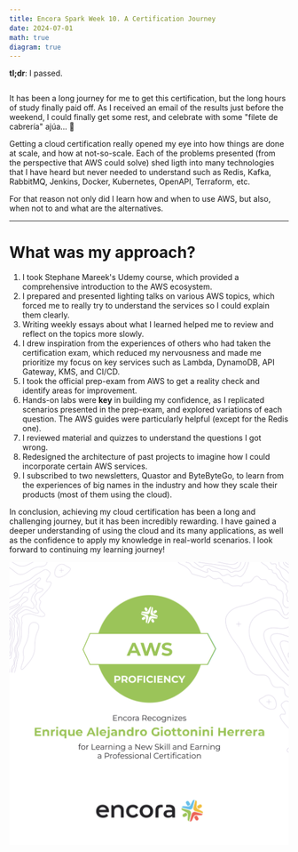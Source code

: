 ```yaml
---
title: Encora Spark Week 10. A Certification Journey
date: 2024-07-01
math: true
diagram: true
---
```


**tl;dr**: I passed.

<div style="display:flex;align-items: center;justify-content:center;">
    <div  data-iframe-width="150" data-iframe-height="300" data-share-badge-id="63187cba-e058-422d-9066-bfc8bd2ebc7b" data-share-badge-host="https://www.credly.com"></div><script type="text/javascript" async src="//cdn.credly.com/assets/utilities/embed.js"></script>
</div>

It has been a long journey for me to get this certification, but the long hours of study finally paid off. As I received an email of the results just before the weekend, I could finally get some rest, and celebrate with some "filete de cabrería" ajúa... 🤠

Getting a cloud certification really opened my eye into how things are done at scale, and how at not-so-scale. Each of the problems presented (from the perspective that AWS could solve) shed ligth into many technologies that I have heard but never needed to understand such as Redis, Kafka, RabbitMQ, Jenkins, Docker, Kubernetes, OpenAPI, Terraform, etc.

For that reason not only did I learn how and when to use AWS, but also, when not to and what are the alternatives.

---

# **What was my approach?**

1. I took Stephane Mareek's Udemy course, which provided a comprehensive introduction to the AWS ecosystem.
2. I prepared and presented lighting talks on various AWS topics, which forced me to really try to understand the services so I could explain them clearly.
3. Writing weekly essays about what I learned helped me to review and reflect on the topics more slowly.
4. I drew inspiration from the experiences of others who had taken the certification exam, which reduced my nervousness and made me prioritize my focus on key services such as Lambda, DynamoDB, API Gateway, KMS, and CI/CD.
5. I took the official prep-exam from AWS to get a reality check and identify areas for improvement.
6. Hands-on labs were **key** in building my confidence, as I replicated scenarios presented in the prep-exam, and explored variations of each question. The AWS guides were particularly helpful (except for the Redis one).
7. I reviewed material and quizzes to understand the questions I got wrong.
8. Redesigned the architecture of past projects to imagine how I could incorporate certain AWS services.
9. I subscribed to two newsletters, Quastor and ByteByteGo, to learn from the experiences of big names in the industry and how they scale their products (most of them using the cloud).

In conclusion, achieving my cloud certification has been a long and challenging journey, but it has been incredibly rewarding. I have gained a deeper understanding of using the cloud and its many applications, as well as the confidence to apply my knowledge in real-world scenarios. I look forward to continuing my learning journey!

![alt text](image.png)
